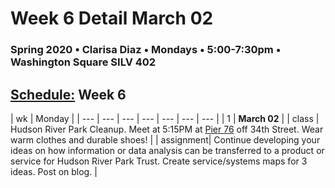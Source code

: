 # Week 6 Detail March 02

### Spring 2020 • Clarisa Diaz • Mondays • 5:00-7:30pm • Washington Square SILV 402

## [Schedule:](./) Week 6

| wk | Monday |
| --- | --- | --- | --- | --- | --- | --- |
| 1 | **March 02** |
| class | Hudson River Park Cleanup. Meet at 5:15PM at [Pier 76](https://www.google.com/maps/place/Manhattan,+New+York,+NY+10018/@40.7580018,-74.0056732,18z/data=!3m1!4b1!4m5!3m4!1s0x89c2584acdf740ad:0xb52867ff3bb36010!8m2!3d40.7580101!4d-74.0045976?hl=en&authuser=0) off 34th Street. Wear warm clothes and durable shoes! | 
| assignment|  Continue developing your ideas on how information or data analysis can be transferred to a product or service for Hudson River Park Trust. Create service/systems maps for 3 ideas. Post on blog. |  

